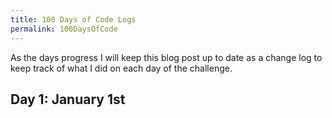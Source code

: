 ```yaml
---
title: 100 Days of Code Logs
permalink: 100DaysOfCode
---
```


As the days progress I will keep this blog post up to date as a change log to keep track of what I did on each day of the challenge. 

## Day 1: January 1st